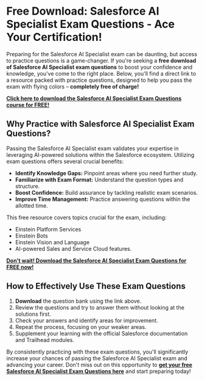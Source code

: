 # Free Download: Salesforce AI Specialist Exam Questions - Ace Your Certification!

Preparing for the Salesforce AI Specialist exam can be daunting, but access to practice questions is a game-changer. If you're seeking a **free download of Salesforce AI Specialist exam questions** to boost your confidence and knowledge, you've come to the right place. Below, you'll find a direct link to a resource packed with practice questions, designed to help you pass the exam with flying colors – **completely free of charge!**

[**Click here to download the Salesforce AI Specialist Exam Questions course for FREE!**](https://udemywork.com/salesforce-ai-specialist-exam-questions)

## Why Practice with Salesforce AI Specialist Exam Questions?

Passing the Salesforce AI Specialist exam validates your expertise in leveraging AI-powered solutions within the Salesforce ecosystem. Utilizing exam questions offers several crucial benefits:

*   **Identify Knowledge Gaps:** Pinpoint areas where you need further study.
*   **Familiarize with Exam Format:** Understand the question types and structure.
*   **Boost Confidence:** Build assurance by tackling realistic exam scenarios.
*   **Improve Time Management:** Practice answering questions within the allotted time.

This free resource covers topics crucial for the exam, including:

*   Einstein Platform Services
*   Einstein Bots
*   Einstein Vision and Language
*   AI-powered Sales and Service Cloud features.

[**Don't wait! Download the Salesforce AI Specialist Exam Questions for FREE now!**](https://udemywork.com/salesforce-ai-specialist-exam-questions)

## How to Effectively Use These Exam Questions

1.  **Download** the question bank using the link above.
2.  Review the questions and try to answer them without looking at the solutions first.
3.  Check your answers and identify areas for improvement.
4.  Repeat the process, focusing on your weaker areas.
5. Supplement your learning with the official Salesforce documentation and Trailhead modules.

By consistently practicing with these exam questions, you'll significantly increase your chances of passing the Salesforce AI Specialist exam and advancing your career. Don't miss out on this opportunity to **[get your free Salesforce AI Specialist Exam Questions here](https://udemywork.com/salesforce-ai-specialist-exam-questions)** and start preparing today!
